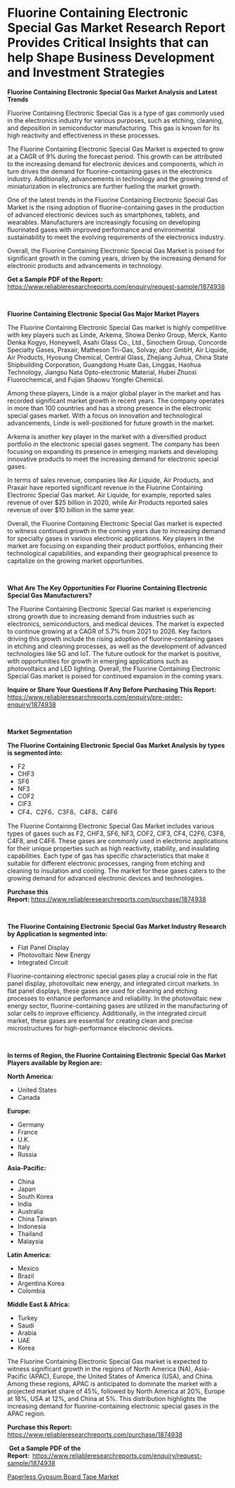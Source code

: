 <p><h1>Fluorine Containing Electronic Special Gas Market Research Report Provides Critical Insights that can help Shape Business Development and Investment Strategies</h1></p><p><strong>Fluorine Containing Electronic Special Gas Market Analysis and Latest Trends</strong></p>
<p><p>Fluorine Containing Electronic Special Gas is a type of gas commonly used in the electronics industry for various purposes, such as etching, cleaning, and deposition in semiconductor manufacturing. This gas is known for its high reactivity and effectiveness in these processes.</p><p>The Fluorine Containing Electronic Special Gas Market is expected to grow at a CAGR of 9% during the forecast period. This growth can be attributed to the increasing demand for electronic devices and components, which in turn drives the demand for fluorine-containing gases in the electronics industry. Additionally, advancements in technology and the growing trend of miniaturization in electronics are further fueling the market growth.</p><p>One of the latest trends in the Fluorine Containing Electronic Special Gas Market is the rising adoption of fluorine-containing gases in the production of advanced electronic devices such as smartphones, tablets, and wearables. Manufacturers are increasingly focusing on developing fluorinated gases with improved performance and environmental sustainability to meet the evolving requirements of the electronics industry.</p><p>Overall, the Fluorine Containing Electronic Special Gas Market is poised for significant growth in the coming years, driven by the increasing demand for electronic products and advancements in technology.</p></p>
<p><strong>Get a Sample PDF of the Report:&nbsp;</strong> <a href="https://www.reliableresearchreports.com/enquiry/request-sample/1874938">https://www.reliableresearchreports.com/enquiry/request-sample/1874938</a></p>
<p>&nbsp;</p>
<p><strong>Fluorine Containing Electronic Special Gas Major Market Players</strong></p>
<p><p>The Fluorine Containing Electronic Special Gas market is highly competitive with key players such as Linde, Arkema, Showa Denko Group, Merck, Kanto Denka Kogyo, Honeywell, Asahi Glass Co., Ltd., Sinochem Group, Concorde Specialty Gases, Praxair, Matheson Tri-Gas, Solvay, abcr GmbH, Air Liquide, Air Products, Hyosung Chemical, Central Glass, Zhejiang Juhua, China State Shipbuilding Corporation, Guangdong Huate Gas, Linggas, Haohua Technology, Jiangsu Nata Opto-electronic Material, Hubei Zhuoxi Fluorochemical, and Fujian Shaowu Yongfei Chemical.</p><p>Among these players, Linde is a major global player in the market and has recorded significant market growth in recent years. The company operates in more than 100 countries and has a strong presence in the electronic special gases market. With a focus on innovation and technological advancements, Linde is well-positioned for future growth in the market.</p><p>Arkema is another key player in the market with a diversified product portfolio in the electronic special gases segment. The company has been focusing on expanding its presence in emerging markets and developing innovative products to meet the increasing demand for electronic special gases.</p><p>In terms of sales revenue, companies like Air Liquide, Air Products, and Praxair have reported significant revenue in the Fluorine Containing Electronic Special Gas market. Air Liquide, for example, reported sales revenue of over $25 billion in 2020, while Air Products reported sales revenue of over $10 billion in the same year.</p><p>Overall, the Fluorine Containing Electronic Special Gas market is expected to witness continued growth in the coming years due to increasing demand for specialty gases in various electronic applications. Key players in the market are focusing on expanding their product portfolios, enhancing their technological capabilities, and expanding their geographical presence to capitalize on the growing market opportunities.</p></p>
<p>&nbsp;</p>
<p><strong>What Are The Key Opportunities For Fluorine Containing Electronic Special Gas Manufacturers?</strong></p>
<p><p>The Fluorine Containing Electronic Special Gas market is experiencing strong growth due to increasing demand from industries such as electronics, semiconductors, and medical devices. The market is expected to continue growing at a CAGR of 5.7% from 2021 to 2026. Key factors driving this growth include the rising adoption of fluorine-containing gases in etching and cleaning processes, as well as the development of advanced technologies like 5G and IoT. The future outlook for the market is positive, with opportunities for growth in emerging applications such as photovoltaics and LED lighting. Overall, the Fluorine Containing Electronic Special Gas market is poised for continued expansion in the coming years.</p></p>
<p><strong>Inquire or Share Your Questions If Any Before Purchasing This Report:</strong> <a href="https://www.reliableresearchreports.com/enquiry/pre-order-enquiry/1874938">https://www.reliableresearchreports.com/enquiry/pre-order-enquiry/1874938</a></p>
<p>&nbsp;</p>
<p><strong>Market Segmentation</strong></p>
<p><strong>The Fluorine Containing Electronic Special Gas Market Analysis by types is segmented into:</strong></p>
<p><ul><li>F2</li><li>CHF3</li><li>SF6</li><li>NF3</li><li>COF2</li><li>ClF3</li><li>CF4、C2F6、C3F8、C4F8、C4F6</li></ul></p>
<p><p>The Fluorine Containing Electronic Special Gas Market includes various types of gases such as F2, CHF3, SF6, NF3, COF2, ClF3, CF4, C2F6, C3F8, C4F8, and C4F6. These gases are commonly used in electronic applications for their unique properties such as high reactivity, stability, and insulating capabilities. Each type of gas has specific characteristics that make it suitable for different electronic processes, ranging from etching and cleaning to insulation and cooling. The market for these gases caters to the growing demand for advanced electronic devices and technologies.</p></p>
<p><strong>Purchase this Report:&nbsp;</strong><a href="https://www.reliableresearchreports.com/purchase/1874938">https://www.reliableresearchreports.com/purchase/1874938</a></p>
<p>&nbsp;</p>
<p><strong>The Fluorine Containing Electronic Special Gas Market Industry Research by Application is segmented into:</strong></p>
<p><ul><li>Flat Panel Display</li><li>Photovoltaic New Energy</li><li>Integrated Circuit</li></ul></p>
<p><p>Fluorine-containing electronic special gases play a crucial role in the flat panel display, photovoltaic new energy, and integrated circuit markets. In flat panel displays, these gases are used for cleaning and etching processes to enhance performance and reliability. In the photovoltaic new energy sector, fluorine-containing gases are utilized in the manufacturing of solar cells to improve efficiency. Additionally, in the integrated circuit market, these gases are essential for creating clean and precise microstructures for high-performance electronic devices.</p></p>
<p>&nbsp;</p>
<p><strong>In terms of Region, the Fluorine Containing Electronic Special Gas Market Players available by Region are:</strong></p>
<p>
    <p> <strong> North America: </strong>
        <ul>
            <li>United States</li>
            <li>Canada</li>
        </ul>
        </p> 
    <p> <strong> Europe: </strong>
        <ul>
            <li>Germany</li>
            <li>France</li>
            <li>U.K.</li>
            <li>Italy</li>
            <li>Russia</li>
        </ul>
        </p> 
    <p> <strong> Asia-Pacific: </strong>
        <ul>
            <li>China</li>
            <li>Japan</li>
            <li>South Korea</li>
            <li>India</li>
            <li>Australia</li>
            <li>China Taiwan</li>
            <li>Indonesia</li>
            <li>Thailand</li>
            <li>Malaysia</li>
        </ul>
        </p> 
    <p> <strong> Latin America: </strong>
        <ul>
            <li>Mexico</li>
            <li>Brazil</li>
            <li>Argentina Korea</li>
            <li>Colombia</li>
        </ul>
        </p> 
    <p> <strong> Middle East & Africa: </strong>
        <ul>
            <li>Turkey</li>
            <li>Saudi</li>
            <li>Arabia</li>
            <li>UAE</li>
            <li>Korea</li>
        </ul>
    </p>
    </p>
<p><p>The Fluorine Containing Electronic Special Gas market is expected to witness significant growth in the regions of North America (NA), Asia-Pacific (APAC), Europe, the United States of America (USA), and China. Among these regions, APAC is anticipated to dominate the market with a projected market share of 45%, followed by North America at 20%, Europe at 18%, USA at 12%, and China at 5%. This distribution highlights the increasing demand for fluorine-containing electronic special gases in the APAC region.</p></p>
<p><strong>Purchase this Report: </strong><a href="https://www.reliableresearchreports.com/purchase/1874938">https://www.reliableresearchreports.com/purchase/1874938</a></p>
<p>&nbsp;<strong>Get a Sample PDF of the Report:&nbsp;&nbsp;</strong><a href="https://www.reliableresearchreports.com/enquiry/request-sample/1874938">https://www.reliableresearchreports.com/enquiry/request-sample/1874938</a></p>
<p><strong></strong></p>
<p><p><a href="https://github.com/GroverBarry/Market-Research-Report-List-4/blob/main/paperless-gypsum-board-tape-market.md">Paperless Gypsum Board Tape Market</a></p></p>